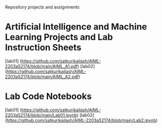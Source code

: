 Repository projects and assignments
# Artificial Intelligence and Machine Learning Projects and Lab Instruction Sheets
[lab01] (https://github.com/satkurikailash/AIML-2203a52174/blob/main/AIML_A1.pdf)
[lab02] (https://github.com/satkurikailash/AIML-2203a52174/blob/main/AIML_A2.pdf)
# Lab Code Notebooks
[lab01] (https://github.com/satkurikailash/AIML-2203a52174/blob/main/Lab01.ipynb)
[lab02] (https://github.com/satkurikailash/AIML-2203a52174/blob/main/Lab2.ipynb)
